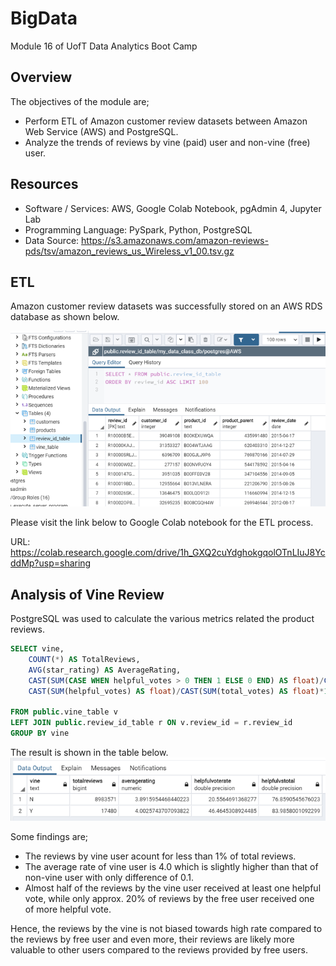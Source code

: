 # BigData
Module 16 of UofT Data Analytics Boot Camp

## Overview
The objectives of the module are;
* Perform ETL of Amazon customer review datasets between Amazon Web Service (AWS) and PostgreSQL.
* Analyze the trends of reviews by vine (paid) user and non-vine (free) user.

## Resources
* Software / Services: AWS, Google Colab Notebook, pgAdmin 4, Jupyter Lab
* Programming Language: PySpark, Python, PostgreSQL
* Data Source: https://s3.amazonaws.com/amazon-reviews-pds/tsv/amazon_reviews_us_Wireless_v1_00.tsv.gz

## ETL
Amazon customer review datasets was successfully stored on an AWS RDS database as shown below.

![SQLDBScreenshot](Images/pySpark2PostgresSQL.png)

Please visit the link below to Google Colab notebook for the ETL process.

URL: https://colab.research.google.com/drive/1h_GXQ2cuYdghokgqolOTnLIuJ8YcddMp?usp=sharing



## Analysis of Vine Review
PostgreSQL was used to calculate the various metrics related the product reviews.

```SQL
SELECT vine, 
	COUNT(*) AS TotalReviews, 
	AVG(star_rating) AS AverageRating,
	CAST(SUM(CASE WHEN helpful_votes > 0 THEN 1 ELSE 0 END) AS float)/CAST(COUNT(*) AS float)*100 AS HelpfulVoteRate,
	CAST(SUM(helpful_votes) AS float)/CAST(SUM(total_votes) AS float)*100 AS HelpfulvsTotal

FROM public.vine_table v
LEFT JOIN public.review_id_table r ON v.review_id = r.review_id
GROUP BY vine
```

The result is shown in the table below.
![Calculation](Images/CalculationResults.png)

Some findings are;
* The reviews by vine user acount for less than 1% of total reviews.
* The average rate of vine user is 4.0 which is slightly higher than that of non-vine user with only difference of 0.1.
* Almost half of the reviews by the vine user received at least one helpful vote, while only approx. 20% of reviews by the free user received one of more helpful vote.

Hence, the reviews by the vine is not biased towards high rate compared to the reviews by free user and even more, their reviews are likely more valuable to other users compared to the reviews provided by free users.